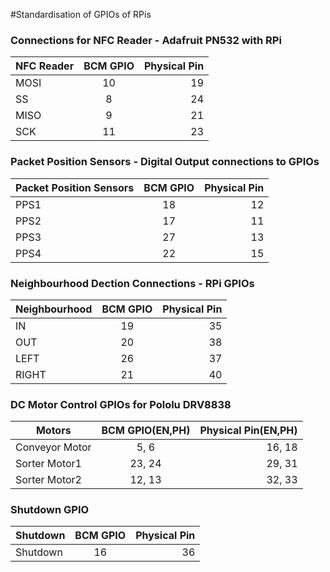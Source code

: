 #Standardisation of GPIOs of RPis

### Connections for NFC Reader - Adafruit PN532 with RPi

| NFC Reader   |  BCM GPIO  |  Physical Pin |
|--------------|:----------:|--------------:|
|     MOSI     |     10     |       19      |
|      SS      |      8     |       24      |
|     MISO     |      9     |       21      |
|     SCK      |     11     |       23      |


### Packet Position Sensors - Digital Output connections to GPIOs 

|Packet Position Sensors|  BCM GPIO  |  Physical Pin |
|--------------|:----------:|--------------:|
|     PPS1     |    18      |     12        |
|     PPS2     |    17      |     11        |
|     PPS3     |    27      |     13        |
|     PPS4     |    22      |     15        |

### Neighbourhood Dection Connections - RPi GPIOs

|Neighbourhood |  BCM GPIO  |  Physical Pin |
|--------------|:----------:|--------------:|
|     IN       |    19      |    35         |
|     OUT      |    20      |    38         |
|     LEFT     |    26      |    37         |
|     RIGHT    |    21      |    40         |

### DC Motor Control GPIOs for Pololu DRV8838

| Motors        | BCM GPIO(EN,PH)|Physical Pin(EN,PH)|
|---------------|:--------------:|------------------:|
|Conveyor Motor |     5, 6       |      16, 18       |
|Sorter Motor1  |   23, 24       |      29, 31       |          
|Sorter Motor2  |   12, 13       |      32, 33       |    

### Shutdown GPIO

|  Shutdown  |  BCM GPIO  |  Physical Pin |
|------------|:----------:|--------------:|
|  Shutdown  |    16      |    36         |

